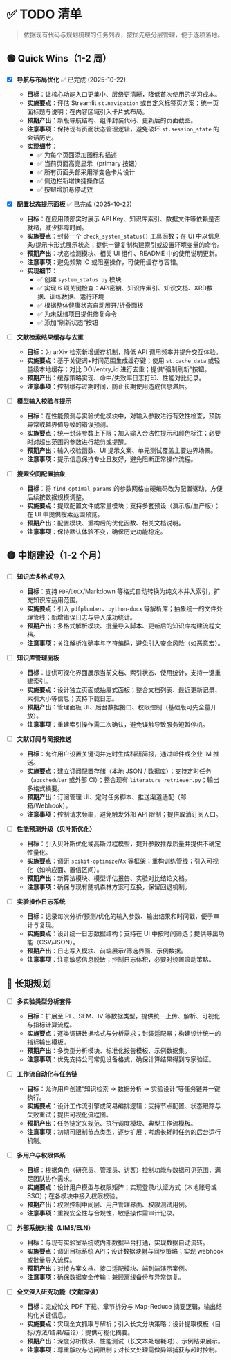 # ✅ TODO 清单

> 依据现有代码与规划梳理的任务列表，按优先级分层管理，便于逐项落地。

## 🟢 Quick Wins（1-2 周）

- [x] **导航与布局优化** ✅ 已完成 (2025-10-22)
  - **目标**：让核心功能入口更集中、层级更清晰，降低首次使用的学习成本。
  - **实施要点**：评估 Streamlit `st.navigation` 或自定义标签页方案；统一页面标题与说明；在内容区域引入卡片式布局。
  - **预期产出**：新版导航结构、组件封装代码、更新后的页面截图。
  - **注意事项**：保持现有页面状态管理逻辑，避免破坏 `st.session_state` 的会话历史。
  - **实现细节**：
    - ✅ 为每个页面添加图标和描述
    - ✅ 当前页面高亮显示（primary 按钮）
    - ✅ 所有页面头部采用渐变色卡片设计
    - ✅ 侧边栏新增快捷操作区
    - ✅ 按钮增加悬停动效

- [x] **配置状态提示面板** ✅ 已完成 (2025-10-22)
  - **目标**：在应用顶部实时展示 API Key、知识库索引、数据文件等依赖是否就绪，减少排障时间。
  - **实施要点**：封装一个 `check_system_status()` 工具函数；在 UI 中以信息条/提示卡形式展示状态；提供一键复制构建索引或设置环境变量的命令。
  - **预期产出**：状态检测模块、相关 UI 组件、README 中的使用说明更新。
  - **注意事项**：避免频繁 IO 或阻塞操作，可使用缓存与容错。
  - **实现细节**：
    - ✅ 创建 `system_status.py` 模块
    - ✅ 实现 6 项关键检查：API密钥、知识库索引、知识文档、XRD数据、训练数据、运行环境
    - ✅ 根据整体健康状态自动展开/折叠面板
    - ✅ 为未就绪项目提供修复命令
    - ✅ 添加“刷新状态”按钮

- [ ] **文献检索结果缓存与去重**
  - **目标**：为 arXiv 检索新增缓存机制，降低 API 调用频率并提升交互体验。
  - **实施要点**：基于关键词+时间范围生成缓存键；使用 `st.cache_data` 或轻量级本地缓存；对比 DOI/entry_id 进行去重；提供“强制刷新”按钮。
  - **预期产出**：缓存策略实现、命中/失效率日志打印、性能对比记录。
  - **注意事项**：控制缓存过期时间，防止长期使用造成信息滞后。

- [ ] **模型输入校验与提示**
  - **目标**：在性能预测与实验优化模块中，对输入参数进行有效性检查，预防异常或越界值导致的错误预测。
  - **实施要点**：统一封装参数上下限；加入输入合法性提示和颜色标注；必要时对超出范围的参数进行裁剪或提醒。
  - **预期产出**：输入校验函数、UI 提示文案、单元测试覆盖主要边界场景。
  - **注意事项**：提示信息保持专业且友好，避免阻断正常操作流程。

- [ ] **搜索空间配置抽象**
  - **目标**：将 `find_optimal_params` 的参数网格由硬编码改为配置驱动，方便后续按数据规模调整。
  - **实施要点**：提取配置文件或常量模块；支持多套预设（演示版/生产版）；在 UI 中提供搜索范围预览。
  - **预期产出**：配置模块、重构后的优化函数、相关文档说明。
  - **注意事项**：保持默认体验不变，确保历史功能稳定。

## 🟡 中期建设（1-2 个月）

- [ ] **知识库多格式导入**
  - **目标**：支持 `PDF`/`DOCX`/Markdown 等格式自动转换为纯文本并入索引，扩充知识库适用范围。
  - **实施要点**：引入 `pdfplumber`、`python-docx` 等解析库；抽象统一的文件处理管线；新增错误日志与导入成功统计。
  - **预期产出**：多格式解析模块、批量导入脚本、更新后的知识库构建流程文档。
  - **注意事项**：关注解析准确率与字符编码，避免引入安全风险（如恶意宏）。

- [ ] **知识库管理面板**
  - **目标**：提供可视化界面展示当前文档、索引状态、使用统计，支持一键重建索引。
  - **实施要点**：设计独立页面或抽屉式面板；整合文档列表、最近更新记录、索引大小等信息；支持下载日志。
  - **预期产出**：管理面板 UI、后台数据接口、权限控制（基础版可先全量开放）。
  - **注意事项**：重建索引操作需二次确认，避免误触导致服务短暂停机。

- [ ] **文献订阅与简报推送**
  - **目标**：允许用户设置关键词并定时生成科研简报，通过邮件或企业 IM 推送。
  - **实施要点**：建立订阅配置存储（本地 JSON / 数据库）；支持定时任务（`apscheduler` 或外部 CI）；整合现有 `literature_retriever.py`；输出多格式摘要。
  - **预期产出**：订阅管理 UI、定时任务脚本、推送渠道适配（邮箱/Webhook）。
  - **注意事项**：控制请求频率，避免触发外部 API 限制；提供取消订阅入口。

- [ ] **性能预测升级（贝叶斯优化）**
  - **目标**：引入贝叶斯优化或高斯过程模型，提升参数推荐质量并提供不确定性量化。
  - **实施要点**：调研 `scikit-optimize`/`Ax` 等框架；重构训练管线；引入可视化（如响应面、置信区间）。
  - **预期产出**：新算法模块、模型评估报告、实验对比结论文档。
  - **注意事项**：确保与现有随机森林方案可互换，保留回退机制。

- [ ] **实验操作日志系统**
  - **目标**：记录每次分析/预测/优化的输入参数、输出结果和时间戳，便于审计与复现。
  - **实施要点**：设计统一日志数据结构；支持在 UI 中按时间筛选；提供导出功能（CSV/JSON）。
  - **预期产出**：日志写入模块、前端展示/筛选界面、示例数据。
  - **注意事项**：注意敏感信息脱敏；控制日志体积，必要时设置滚动策略。

## 🔵 长期规划

- [ ] **多实验类型分析套件**
  - **目标**：扩展至 PL、SEM、IV 等数据类型，提供统一上传、解析、可视化与指标计算流程。
  - **实施要点**：逐类调研数据格式与分析需求；封装适配器；构建设计统一的指标输出模板。
  - **预期产出**：多类型分析模块、标准化报告模板、示例数据集。
  - **注意事项**：优先支持公司常见设备格式，确保计算结果得到专家验证。

- [ ] **工作流自动化与任务链**
  - **目标**：允许用户创建“知识检索 → 数据分析 → 实验设计”等任务链并一键执行。
  - **实施要点**：设计工作流引擎或简易编排逻辑；支持节点配置、状态跟踪与失败重试；提供可视化流程图。
  - **预期产出**：任务链定义规范、执行调度模块、典型工作流模板。
  - **注意事项**：初期可限制节点类型，逐步扩展；考虑长耗时任务的后台运行机制。

- [ ] **多用户与权限体系**
  - **目标**：根据角色（研究员、管理员、访客）控制功能与数据可见范围，满足团队协作需求。
  - **实施要点**：设计用户模型与权限矩阵；实现登录/认证方式（本地账号或 SSO）；在各模块中接入权限校验。
  - **预期产出**：权限控制中间层、用户管理界面、权限测试用例。
  - **注意事项**：重视安全性与合规性，敏感操作需审计记录。

- [ ] **外部系统对接（LIMS/ELN）**
  - **目标**：与现有实验室系统或内部数据平台打通，实现数据自动流转。
  - **实施要点**：调研目标系统 API；设计数据映射与同步策略；实现 webhook 或批量导入流程。
  - **预期产出**：对接方案文档、接口适配模块、端到端演示案例。
  - **注意事项**：确保数据安全传输；兼顾离线备份与异常恢复。

- [ ] **全文深入研究功能（文献深读）**
  - **目标**：完成论文 PDF 下载、章节拆分与 Map-Reduce 摘要逻辑，输出结构化关键信息。
  - **实施要点**：实现全文抓取与解析；引入长文分块策略；设计提取模板（目标/方法/结果/结论）；提供可视化摘要。
  - **预期产出**：深度分析模块、性能测试（长文本处理耗时）、示例结果展示。
  - **注意事项**：尊重版权与访问限制；对长文处理需做异常捕获与超时控制。
